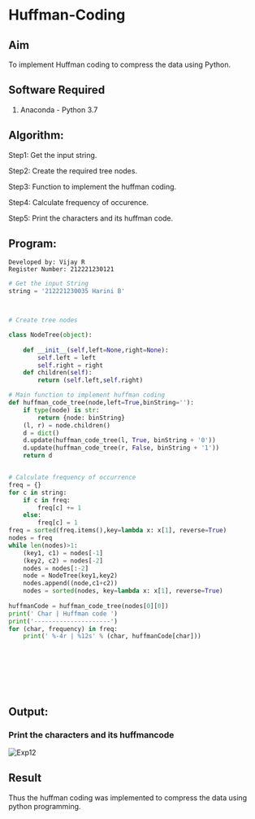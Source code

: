 # Huffman-Coding
## Aim
To implement Huffman coding to compress the data using Python.

## Software Required
1. Anaconda - Python 3.7

## Algorithm:
Step1:
Get the input string.

Step2:
Create the required tree nodes.

Step3:
Function to implement the huffman coding.

Step4:
Calculate frequency of occurence.

Step5:
Print the characters and its huffman code.

 
## Program:
~~~
Developed by: Vijay R
Register Number: 212221230121
~~~
``` Python
# Get the input String
string = '212221230035 Harini B'



# Create tree nodes

class NodeTree(object):
    
    def __init__(self,left=None,right=None):
        self.left = left
        self.right = right
    def children(self):
        return (self.left,self.right)

# Main function to implement huffman coding
def huffman_code_tree(node,left=True,binString=''):
    if type(node) is str:
        return {node: binString}
    (l, r) = node.children()
    d = dict()
    d.update(huffman_code_tree(l, True, binString + '0'))
    d.update(huffman_code_tree(r, False, binString + '1'))
    return d


# Calculate frequency of occurrence
freq = {}
for c in string:
    if c in freq:
        freq[c] += 1
    else:
        freq[c] = 1
freq = sorted(freq.items(),key=lambda x: x[1], reverse=True)
nodes = freq
while len(nodes)>1:
    (key1, c1) = nodes[-1]
    (key2, c2) = nodes[-2]
    nodes = nodes[:-2]
    node = NodeTree(key1,key2)
    nodes.append((node,c1+c2))
    nodes = sorted(nodes, key=lambda x: x[1], reverse=True)
    
huffmanCode = huffman_code_tree(nodes[0][0])
print(' Char | Huffman code ')
print('---------------------')
for (char, frequency) in freq:
    print(' %-4r | %12s' % (char, huffmanCode[char]))









```
## Output:

### Print the characters and its huffmancode
![Exp12](https://github.com/vijay21500269/Huffman-Coding/assets/94381788/4b2e6c4a-72f7-47c2-9ae4-882203b40717)




## Result
Thus the huffman coding was implemented to compress the data using python programming.
